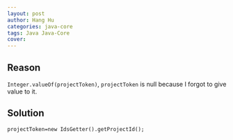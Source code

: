 ```yaml
---
layout: post
author: Hang Hu
categories: java-core
tags: Java Java-Core 
cover: 
---
```


## Reason

`Integer.valueOf(projectToken)`, `projectToken` is null because I forgot to give value to it.
## Solution

```
projectToken=new IdsGetter().getProjectId();
```
